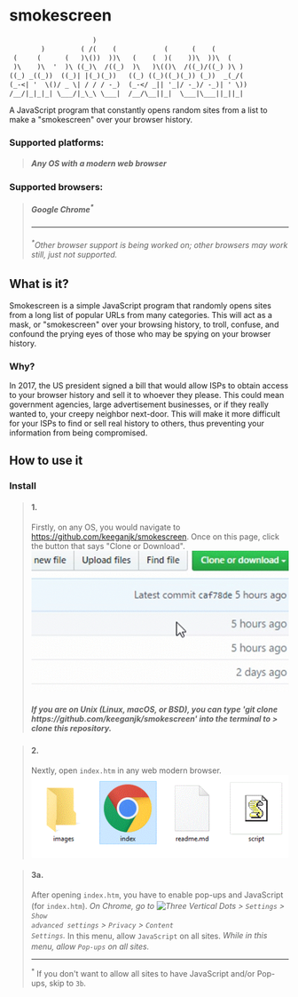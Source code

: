 # smokescreen
~~~                                      
                     )                                       
        )         ( /(    (            (      (    (         
 (     (      (   )\())  ))\   (    (  )(    ))\  ))\  (     
 )\    )\  '  )\ ((_)\  /((_)  )\   )\(()\  /((_)/((_) )\ )  
((_) _((_))  ((_)| |(_)(_))   ((_) ((_)((_)(_)) (_))  _(_/(  
(_-<| '  \()/ _ \| / / / -_)  (_-</ _|| '_|/ -_)/ -_)| ' \)) 
/__/|_|_|_| \___/|_\_\ \___|  /__/\__||_|  \___|\___||_||_|  
~~~

A JavaScript program that constantly opens random sites from a list to make a "smokescreen" over your browser history.

### Supported platforms:
> <h5>Any OS with a modern web browser</h5>
### Supported browsers:
> <h5>Google Chrome<sup>*</sup></h5>
> <hr />
> <h6><sup>*</sup>Other browser support is being worked on; other browsers may work still, just not <i>supported</i>.</h6>

## What is it?
Smokescreen is a simple JavaScript program that randomly opens sites from a long list of popular URLs from many categories. This will act as a mask, or "smokescreen" over your browsing history, to troll, confuse, and confound the prying eyes of those who may be spying on your browser history.
### Why?
In 2017, the US president signed a bill that would allow ISPs to obtain access to your browser history and sell it to whoever they please. This could mean government agencies, large advertisement businesses, or if they really wanted to, your creepy neighbor next-door. This will make it more difficult for your ISPs to find or sell real history to others, thus preventing your information from being compromised.
## How to use it
### Install
> #### 1.
> Firstly, on any OS, you would navigate to https://github.com/keeganjk/smokescreen. Once on this page, click the button that says "Clone or Download".
> <br />
> ![Clone or Download](https://github.com/keeganjk/smokescreen/blob/master/images/download.gif?raw=true "")
> <h5>If you are on Unix (Linux, macOS, or BSD), you can type 'git clone https://github.com/keeganjk/smokescreen' into the terminal to > clone this repository.</h5>

> #### 2.
> Nextly, open <code>index.htm</code> in any web modern browser.
> ![Clicking on index.htm](https://github.com/keeganjk/smokescreen/blob/master/images/index.GIF?raw=true "")

> #### 3a.
> After opening <code>index.htm</code>, you have to enable pop-ups and JavaScript (for <code>index.htm</code>).<sup>*</sup>
> On Chrome, go to ![Three Vertical Dots](https://qph.ec.quoracdn.net/main-qimg-6ac20dad575fe03c5616232971bfa94e.webp "") > <code>Settings</code> > <code>Show advanced settings</code> > <code>Privacy</code> > <code>Content Settings</code>.<sup>*</sup>
> In this menu, allow <code>JavaScript</code> on all sites.<sup>*</sup>
> While in this menu, allow <code>Pop-ups</code> on all sites.<sup>*</sup>
> <hr>
> <sup>*</sup> If you don't want to allow all sites to have JavaScript and/or Pop-ups, skip to <code>3b</code>.
